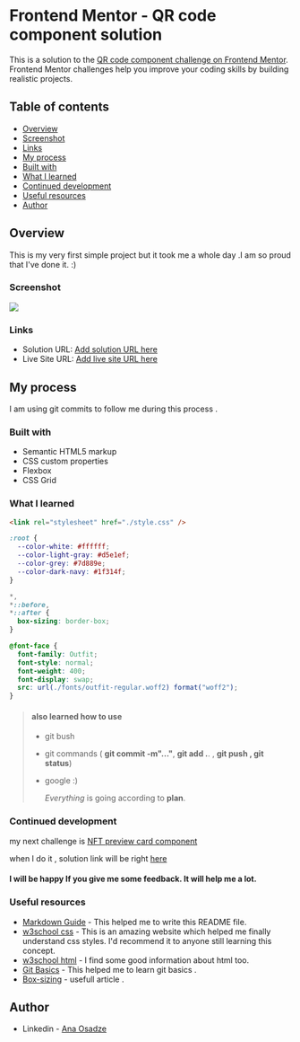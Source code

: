 # Frontend Mentor - QR code component solution

This is a solution to the [QR code component challenge on Frontend Mentor](https://www.frontendmentor.io/challenges/qr-code-component-iux_sIO_H). Frontend Mentor challenges help you improve your coding skills by building realistic projects.

## Table of contents

- [Overview](#overview)
- [Screenshot](#screenshot)
- [Links](#links)
- [My process](#my-process)
- [Built with](#built-with)
- [What I learned](#what-i-learned)
- [Continued development](#continued-development)
- [Useful resources](#useful-resources)
- [Author](#author)

## Overview

This is my very first simple project but it took me a whole day .I am so proud that I've done it. :)

### Screenshot

![](https://cdn.glitch.global/003d19f6-17aa-40ec-b631-cf3a9d090f17/screenshot.JPG?v=1655797159936)

### Links

- Solution URL: [Add solution URL here](https://glitch.com/edit/#!/classy-polished-scion)
- Live Site URL: [Add live site URL here](https://classy-polished-scion.glitch.me)

## My process

I am using git commits to follow me during this process .

### Built with

- Semantic HTML5 markup
- CSS custom properties
- Flexbox
- CSS Grid

### What I learned

```html
<link rel="stylesheet" href="./style.css" />
```

```css
:root {
  --color-white: #ffffff;
  --color-light-gray: #d5e1ef;
  --color-grey: #7d889e;
  --color-dark-navy: #1f314f;
}
```

```css
*,
*::before,
*::after {
  box-sizing: border-box;
}
```

```css
@font-face {
  font-family: Outfit;
  font-style: normal;
  font-weight: 400;
  font-display: swap;
  src: url(./fonts/outfit-regular.woff2) format("woff2");
}
```

> #### also learned how to use
>
> - git bush
> - git commands ( **git commit -m"..."**, **git add .**. , **git push , git status**)
> - google :)
>
>   _Everything_ is going according to **plan**.

### Continued development

my next challenge is [NFT preview card component](https://www.figma.com/file/SYFRvTvTGdCo3iTXxu2kZE/nft-preview-card-component?node-id=0%3A59)

when I do it , solution link will be right [here]()

#### I will be happy If you give me some feedback. It will help me a lot.

### Useful resources

- [Markdown Guide](https://www.markdownguide.org/basic-syntax/) - This helped me to write this README file.
- [w3school css](https://www.w3schools.com/css/css_syntax.asp) - This is an amazing website which helped me finally understand css styles. I'd recommend it to anyone still learning this concept.
- [w3school html](https://www.w3schools.com/html/html_intro.asp) - I find some good information about html too.
- [Git Basics](https://www.youtube.com/watch?v=USjZcfj8yxE) - This helped me to learn git basics .
- [Box-sizing](https://developer.mozilla.org/en-US/docs/Web/CSS/box-sizing) - usefull article .

## Author

- Linkedin - [Ana Osadze](https://www.linkedin.com/in/anaosadze/)
